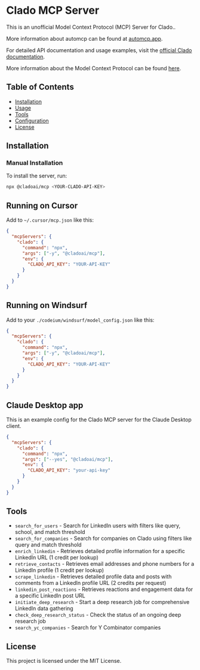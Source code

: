 # Clado MCP Server

This is an unofficial Model Context Protocol (MCP) Server for Clado..

More information about automcp can be found at [automcp.app](https://automcp.app).

For detailed API documentation and usage examples, visit the [official Clado documentation](https://docs.clado.ai/).

More information about the Model Context Protocol can be found [here](https://modelcontextprotocol.io/introduction).

## Table of Contents

- [Installation](#installation)
- [Usage](#usage)
- [Tools](#tools)
- [Configuration](#configuration)
- [License](#license)

## Installation

### Manual Installation
To install the server, run:

```bash
npx @cladoai/mcp <YOUR-CLADO-API-KEY>
```

## Running on Cursor
Add to `~/.cursor/mcp.json` like this:
```json
{
  "mcpServers": {
    "clado": {
      "command": "npx",
      "args": ["-y", "@cladoai/mcp"],
      "env": {
        "CLADO_API_KEY": "YOUR-API-KEY"
      }
    }
  }
}
```

## Running on Windsurf
Add to your `./codeium/windsurf/model_config.json` like this:
```json
{
  "mcpServers": {
    "clado": {
      "command": "npx",
      "args": ["-y", "@cladoai/mcp"],
      "env": {
        "CLADO_API_KEY": "YOUR-API-KEY"
      }
    }
  }
}
```

## Claude Desktop app
This is an example config for the Clado MCP server for the Claude Desktop client.

```json
{
  "mcpServers": {
    "clado": {
      "command": "npx",
      "args": ["--yes", "@cladoai/mcp"],
      "env": {
        "CLADO_API_KEY": "your-api-key"
      }
    }
  }
}
```

## Tools
* `search_for_users` - Search for LinkedIn users with filters like query, school, and match threshold
* `search_for_companies` - Search for companies on Clado using filters like query and match threshold
* `enrich_linkedin` - Retrieves detailed profile information for a specific LinkedIn URL (1 credit per lookup)
* `retrieve_contacts` - Retrieves email addresses and phone numbers for a LinkedIn profile (1 credit per lookup)
* `scrape_linkedin` - Retrieves detailed profile data and posts with comments from a LinkedIn profile URL (2 credits per request)
* `linkedin_post_reactions` - Retrieves reactions and engagement data for a specific LinkedIn post URL
* `initiate_deep_research` - Start a deep research job for comprehensive LinkedIn data gathering
* `check_deep_research_status` - Check the status of an ongoing deep research job
* `search_yc_companies` - Search for Y Combinator companies


## License

This project is licensed under the MIT License.
